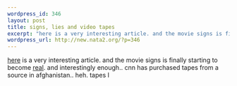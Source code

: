 ```yaml
--- 
wordpress_id: 346
layout: post
title: signs, lies and video tapes
excerpt: "here is a very interesting article. and the movie signs is finally starting to become real. and interestingly enough.. cnn has purchased tapes from a source in afghanistan.. heh. tapes I "
wordpress_url: http://new.nata2.org/?p=346
---
```

<a href="http://www.scoop.co.nz/mason/stories/HL0208/S00068.htm">here</a> is a very interesting article. and the movie signs is finally starting to become <a href="http://www.timesonline.co.uk/article/0,,3-389122,00.html">real</a>. and interestingly enough.. cnn has purchased tapes from a source in afghanistan.. heh. tapes I 

